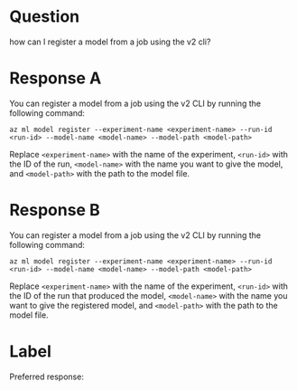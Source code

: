 
# Question

how can I register a model from a job using the v2 cli?

# Response A

You can register a model from a job using the v2 CLI by running the following command: 

```azurecli
az ml model register --experiment-name <experiment-name> --run-id <run-id> --model-name <model-name> --model-path <model-path>
```

Replace `<experiment-name>` with the name of the experiment, `<run-id>` with the ID of the run, `<model-name>` with the name you want to give the model, and `<model-path>` with the path to the model file.

# Response B

You can register a model from a job using the v2 CLI by running the following command:

```
az ml model register --experiment-name <experiment-name> --run-id <run-id> --model-name <model-name> --model-path <model-path>
```

Replace `<experiment-name>` with the name of the experiment, `<run-id>` with the ID of the run that produced the model, `<model-name>` with the name you want to give the registered model, and `<model-path>` with the path to the model file.

# Label

Preferred response: 
